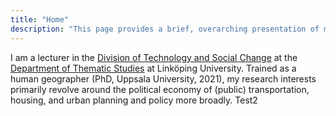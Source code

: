 ```yaml
---
title: "Home"
description: "This page provides a brief, overarching presentation of my research interests and my current academic position"
---
```

I am a lecturer in the [Division of Technology and Social Change](https://liu.se/en/organisation/liu/tema/temat) at the [Department of Thematic Studies](https://liu.se/en/organisation/liu/tema) at Linköping University. Trained as a human geographer (PhD, Uppsala University, 2021), my research interests primarily revolve around the political economy of (public) transportation, housing, and urban planning and policy more broadly. Test2
